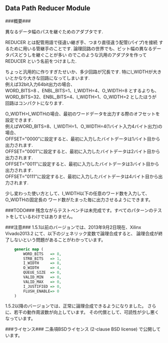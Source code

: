 Data Path Reducer Module
------------------------

###概要###

異なるデータ幅のパスを継ぐためのアダプタです.

REDUCER とは配管用語で径違い継ぎ手、つまり直径違う配管(パイプ)を接続
するために用いる管継手のことです.
論理回路の世界でも、ビット幅の異なるデータパスどうしを継ぐことが多い
のでこのような汎用のアダプタを作って REDUCER という名前をつけました.

ちょっと汎用的に作りすぎたせいか、多少回路が冗長です.
特にI_WIDTHが大きいとかなり大きな回路になってしまいます.    
例えば32bit入力64bit出力の場合、    
WORD_BITS=8 、ENBL_BITS=1、I_WIDTH=4、O_WIDTH=8 とするよりも、    
WORD_BITS=32、ENBL_BITS=4、I_WIDTH=1、O_WIDTH=2 としたほうが    
回路はコンパクトになります.

O_WIDTH>I_WIDTHの場合、最初のワードデータを出力する際のオフセットを設定できます.    
例えばWORD_BITS=8、I_WIDTH=1、O_WIDTH=4(1バイト入力4バイト出力)の場合、    
OFFSET="0000"に設定すると、最初に入力したバイトデータは1バイト目から出力されます.    
OFFSET="0001"に設定すると、最初に入力したバイトデータは2バイト目から出力されます.    
OFFSET="0011"に設定すると、最初に入力したバイトデータは3バイト目から出力されます.    
OFFSET="0111"に設定すると、最初に入力したバイトデータは4バイト目から出力されます.    

少し変わった使い方として、I_WIDTH以下の任意のワード数を入力して、O_WIDTHの固定長の
ワード数がたまった毎に出力させるようにできます。    

###TODO###
残念ながらテストベンチは未完成です。すべてのパターンのテストをしているわけではありません。

###注意###
1.5.1以前のバージョンでは、2013年9月2日現在、Xilinx Vivado2013.2 にて、以下のジェネリック変数で論理合成すると、
論理合成が終了しないという問題があることがわかっています。    
```vhdl
    generic map (              
        WORD_BITS   => 8,      
        STRB_BITS   => 1,      
        I_WIDTH     => 8,      
        O_WIDTH     => 4,      
        QUEUE_SIZE  => 0,      
        VALID_MIN   => 0,      
        VALID_MAX   => 0,      
        I_JUSTIFIED => 0,      
        FLUSH_ENABLE=> 0       
    )       
```
1.5.2以降のバージョンでは、正常に論理合成できるようになりました。
さらに、若干の動作周波数が向上しています。
その代償として、可読性が少し悪くなっています。

###ライセンス###
二条項BSDライセンス (2-clause BSD license) で公開しています。
